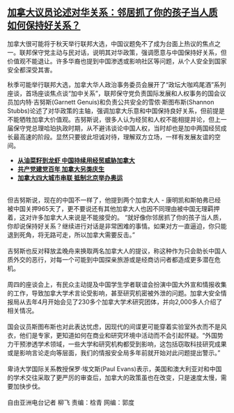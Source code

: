 <!--1627669547000-->
[加拿大议员论述对华关系：邻居抓了你的孩子当人质  如何保持好关系？](https://www.rfa.org/mandarin/yataibaodao/junshiwaijiao/lf-07302021141851.html)
------

<p>加拿大很可能将于秋天举行联邦大选，中国议题免不了成为台面上热议的焦点之一。联邦保守党主动与民对话，说明其对华政策，强调愿意与中国保持好关系，但价值观不能退让。许多华裔也提到中国渗透或影响社区等问题，从个人安全到国家安全都深受其害。</p><p>秋季可能举行联邦大选，加拿大华人政治事务委员会展开了“政坛大咖鸡尾酒”系列座谈，首场座谈焦点谈“加中关系”，联邦保守党负责国际发展和人权事务的国会议员加内特·吉努斯(Garnett Genuis)和负责公共安全的雪侬·斯图布斯(Shannon Stubbs)论述了对华政策的主轴，强调加拿大乐意和中国保持良好关系，但前提是不能牺牲加拿大价值观。吉努斯说，很多人认为经贸和人权不能相提并论，但上一届保守党总理哈珀执政时期，从不避讳谈论中国人权，当时却也是加中两国经贸成长最高速的阶段。显然只要彼此坦诚对待，理解双方立场，一样有发展友谊的空间。</p><ul><li><strong><a href="https://www.rfa.org/mandarin/yataibaodao/junshiwaijiao/lf-06292021142257.html">从油菜籽到龙虾 中国持续用经贸威胁加拿大</a></strong></li><li><strong><a href="https://www.rfa.org/mandarin/yataibaodao/zhengzhi/lf-07012021133650.html">共产党建党百年 加拿大另类庆生</a></strong></li><li><a href="https://www.rfa.org/mandarin/yataibaodao/junshiwaijiao/lf-06242021141203.html"><strong>加拿大四大城市串联 抵制北京举办奥运</strong></a></li></ul><p><br/>但吉努斯说，现在的中国不一样了，他提到两个加拿大人 - 康明凯和斯帕弗已经被中国关押965天了，更不要说还有其他加拿大人也因不同理由被中国无理羁押着，这对许多加拿大人来说是不能接受的。 “就好像你邻居抓了你的孩子当人质，你却说保持好关系？继续进行对话是非常困难的事情。如果对方一直逼迫，你只能退到死角，将无路可走，所以加拿大需要反击。”<br/><br/>吉努斯也反对释放孟晚舟来换取两名加拿大人的提议，称这种作为只会助长中国人质外交的恶行，对每一个可能到中国探亲旅游或是经商访问者都造成更多潜在危机。<br/><br/>周四的座谈会上，有民众主动提及中国学生学者联谊会扮演中国大外宣和情报收集的工作，导致加拿大学术言论受影响，甚至研究机密被外泄的问题。加拿大安全情报局从去年4月开始会见了230多个加拿大学术研究团体，并向2,000多人介绍了相关情况。<br/><br/>国会议员斯图布斯也对此表达忧虑，因现代的间谍更可能穿着实验室外衣而不是风衣，他们是专家，更知道如何在商业和研究环境中活动而不会引起怀疑。“外国势力干预渗透学术领域，一些大学和研究机构都受到影响，这包括窃取科技研究成果或是影响言论走向等层面，我们的情报安全局多年前就开始对此问题提出警示。”<br/><br/>卑诗大学国际关系教授保罗·埃文斯(Paul Evans)表示，美国和澳大利亚对和中国的学术交往采取了更严厉的审查后，加拿大的政策虽也在改变，只是速度太慢，需要加快步伐。<br/><br/>自由亚洲电台记者 柳飞 责编：梒青 网编：郭度</p><p></p>
